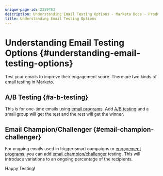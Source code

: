```yaml
---
unique-page-id: 2359483
description: Understanding Email Testing Options - Marketo Docs - Product Documentation
title: Understanding Email Testing Options
---
```


# Understanding Email Testing Options {#understanding-email-testing-options}

Test your emails to improve their engagement score. There are two kinds of email testing in Marketo.

## A/B Testing {#a-b-testing}

This is for one-time emails using [email programs](http://docs.marketo.com/display/docs/email+programs). Add [A/B testing](add-an-a-b-test.md) and a small group will get the test and the rest will get the winner.

## Email Champion/Challenger {#email-champion-challenger}

For ongoing emails used in trigger smart campaigns or [engagement programs](http://docs.marketo.com/display/docs/drip+nurturing), you can add [email champion/challenger](http://docs.marketo.com/pages/viewpage.action?pageid=2359551) testing. This will introduce variations to an ongoing percentage of the recipients.

Happy Testing!
